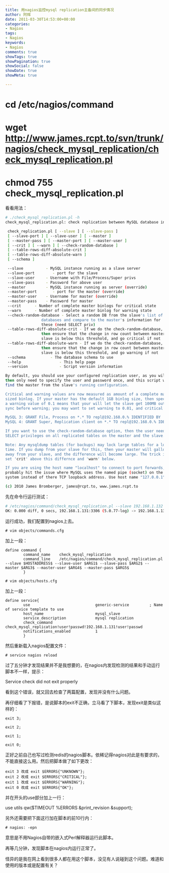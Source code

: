 ```yaml
---
title: 用nagios监控mysql replication主备间的同步情况
author: 阿辉
date: 2011-03-30T14:53:00+00:00
categories:
- Nagios
tags:
- Nagios
keywords:
- Nagios
comments: true
showTags: true
showPagination: true
showSocial: false
showDate: true
showMeta: true

---
```

# cd /etc/nagios/command

# wget http://www.james.rcpt.to/svn/trunk/nagios/check_mysql_replication/check_mysql_replication.pl

# chmod 755 check_mysql_replication.pl

看看用法：

<!--more-->
```bash
# ./check_mysql_replication.pl -h
check_mysql_replication.pl: check replication between MySQL database instances

 check_replication.pl [ --slave ] [ --slave-pass ]
 [ --slave-port ] [ --slave-user ] [ --master ]
 [ --master-pass ] [ --master-port ] [ --master-user ]
 [ --crit ] [ --warn ] [ --check-random-database ]
 [ --table-rows-diff-absolute-crit ]
 [ --table-rows-diff-absolute-warn ]
 [ --schema ]

 --slave          - MySQL instance running as a slave server
 --slave-port        - port for the slave
 --slave-user     - Username with File/Process/Super privs
 --slave-pass     - Password for above user
 --master         - MySQL instance running as server (override)
 --master-port       - port for the master (override)
 --master-user    - Username for master (override)
 --master-pass    - Password for master
 --crit      - Number of complete master binlogs for critical state
 --warn      - Number of complete master binlog for warning state
 --check-random-database - Select a random DB from the slave's list of
                databases and compare to the master's information for
                these (need SELECT priv)
 --table-rows-diff-absolute-crit - If we do the check-random-database,
                then ensure that the change in row count between master and
                slave is below this threshold, and go critical if not
 --table-rows-diff-absolute-warn - If we do the check-random-database,
                then ensure that the change in row count between master and
                slave is below this threshold, and go warning if not
 --schema           - The database schema to use
 --help                 - This help page
 --version              - Script version information

By default, you should use your configured replication user, as you will
then only need to specify the user and password once, and this script will
find the master from the slave's running configuration.

Critical and warning values are now measured as amount of a complete master
sized binlog. If your master has the default 1GB binlog size, then specifying
a warning value of 0.1 means that your will let the slave get 100MB out of
sync before warning; you may want to set warning to 0.01, and critical at 0.1.

MySQL 3: GRANT File, Process on *.* TO repl@192.168.0.% IDENTIFIED BY
MySQL 4: GRANT Super, Replication client on *.* TO repl@192.168.0.% IDE...

If you want to use the check-random-database option, then the user needs
SELECT privileges on all replicated tables on the master and the slave.

Note: Any mysqldump tables (for backups) may lock large tables for a long
time. If you dump from your slave for this, then your master will gallop
away from your slave, and the difference will become large. The trick is to
set 'crit' above this differnce and 'warn' below.

If you are using the host name "localhost" to connect to port forwards, you'll
probably hit the issue where MySQL uses the named pipe (socket) on the file
system instead of there TCP loopback address. Use host name "127.0.0.1".

(c) 2010 James Bromberger, james@rcpt.to, www.james.rcpt.to
```

先在命令行运行测试：
```bash
# /etc/nagios/command/check_mysql_replication.pl --slave 192.168.1.132 --slave-user user --slave-pass passwd --master 192.168.1.131 --master-user user --master-pass passwd
OK: 0.000 diff, 0 secs, 192.168.1.131:3306 (5.0.77-log) -> 192.168.1.132:3306 (5.0.77-log)
```
运行成功，我们配置到nagios上去。
```
# vim objects/commands.cfg
```
加上一段：
```
define command {
        command_name    check_mysql_replication
        command_line    /etc/nagios/command/check_mysql_replication.pl --slave $HOSTADDRESS$ --slave-user $ARG1$ --slave-pass $ARG2$ --
master $ARG3$ --master-user $ARG4$ --master-pass $ARG5$
        }
```
```
# vim objects/hosts.cfg
```
加上一段：
```
define service{
        use                             generic-service         ; Name of service template to use
        host_name                       mysql_slave
        service_description             mysql replication
        check_command                   check_mysql_replication!user!passwd!192.168.1.131!user!passwd
        notifications_enabled           1
        }
```
然后重新载入nagios配置文件：
```
# service nagios reload
```
过了五分钟才发现结果并不是我想要的，在nagios内发现检测的结果和手动运行脚本不一样，提示：

Service check did not exit properly

看到这个错误，就又回去检查了两篇配置，发现并没有什么问题。

再仔细看了下报错，是说脚本的exit不正确，立马看了下脚本，发现exit是类似这样的：
```
exit 3;

exit 2;

exit 1;

exit 0;
```
正好之前自己也写过检测redis的nagios脚本。依稀记得nagios对此是有要求的，不能直接这么用。然后把脚本做了如下更改：
```
exit 3 改成 exit $ERRORS{"UNKNOWN"};
exit 2 改成 exit $ERRORS{"CRITICAL"};
exit 1 改成 exit $ERRORS{"WARNING"};
exit 0 改成 exit $ERRORS{"OK"};
```
并在开头的use部分加上一行：

use utils qw($TIMEOUT %ERRORS &print_revision &support);

另外还需要把下面这行加在脚本的前10行内：
```
# nagios: -epn
```
意思是不用Nagios自带的嵌入式Perl解释器运行此脚本。

再等几分钟，发现脚本在nagios内运行正常了。

怪异的是我在网上看到很多人都在用这个脚本，没见有人说碰到这个问题。难道和使用的版本或是配置有关？